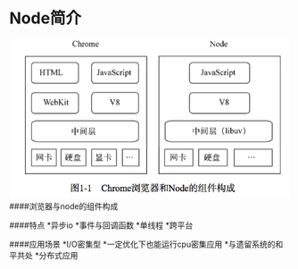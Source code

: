 # Node简介

![node png](./01.png)
####浏览器与node的组件构成

####特点
*异步io
*事件与回调函数
*单线程
*跨平台

####应用场景
*I/O密集型
*一定优化下也能运行cpu密集应用
*与遗留系统的和平共处
*分布式应用

